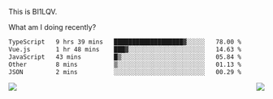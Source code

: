 This is BI1LQV.

What am I doing recently?

<!--START_SECTION:waka-->

```txt
TypeScript   9 hrs 39 mins   ███████████████████▓░░░░░   78.00 %
Vue.js       1 hr 48 mins    ███▓░░░░░░░░░░░░░░░░░░░░░   14.63 %
JavaScript   43 mins         █▒░░░░░░░░░░░░░░░░░░░░░░░   05.84 %
Other        8 mins          ▒░░░░░░░░░░░░░░░░░░░░░░░░   01.13 %
JSON         2 mins          ░░░░░░░░░░░░░░░░░░░░░░░░░   00.29 %
```

<!--END_SECTION:waka-->
<img align="right" src="https://github-readme-stats.vercel.app/api?username=bi1lqv&show_icons=true&count_private=true">

<img src="https://metrics.lecoq.io/bi1lqv?template=classic&base.activity=0&base.community=0&base.repositories=0&base.metadata=0&isocalendar=1&base=header%2C%20activity%2C%20community%2C%20repositories%2C%20metadata&base.indepth=false&base.hireable=false&isocalendar=false&isocalendar.duration=full-year&config.timezone=Asia%2FShanghai">

